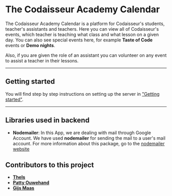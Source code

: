 # The Codaisseur Academy Calendar

The Codaisseur Academy Calendar is a platform for Codaisseur's students, teacher's assistants and teachers. Here you can view all of Codaisseur's events, which teacher is teaching what class and what lesson on a given day. You can also see special events here, for example __Taste of Code__ events or __Demo nights__.

Also, if you are given the role of an assistant you can volunteer on any event to assist a teacher in their lessons.

---

## Getting started

You will find step by step instructions on setting up the server in ["Getting started"](./GETTING_STARTED.md).

---

## Libraries used in backend

- __Nodemailer__: In this App, we are dealing with mail through Google Account. We have used __nodemailer__ for sending the mail to a user's mail account. For  more information about this package, go to the [nodemailer website](www.nodemailer.com/about)


## Contributors to this project

- **[Thels](https://github.com/ThelsK)**
- **[Patty Ouwehand](https://github.com/pattyouwehand)**
- **[Gijs Maas](https://github.com/gijsmaas82)**
